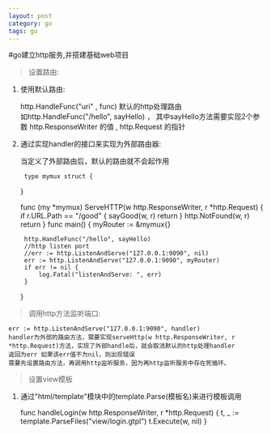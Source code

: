 ```yaml
---
layout: post
category: go
tags: go
---
```


#go建立http服务,并搭建基础web项目

>设置路由:

1. 使用默认路由:


    http.HandleFunc("uri" , func)  默认的http处理路由  
    如http.HandleFunc("/hello", sayHello) ， 其中sayHello方法需要实现2个参数 http.ResponseWriter 的值 , http.Request 的指针


2. 通过实现handler的接口来实现为外部路由器:

    当定义了外部路由后，默认的路由就不会起作用

    	type mymux struct {
	}

	func (my *mymux) ServeHTTP(w http.ResponseWriter, r *http.Request) {
		if r.URL.Path == "/good" {
			sayGood(w, r)
			return
		}
		http.NotFound(w, r)
		return
	}
	func main() {
		myRouter := &mymux{}

		http.HandleFunc("/hello", sayHello)
		//http listen port
		//err := http.ListenAndServe("127.0.0.1:9090", nil)
		err := http.ListenAndServe("127.0.0.1:9090", myRouter)
		if err != nil {
			log.Fatal("listenAndServe: ", err)
		}
	}




>调用http方法监听端口:

    err := http.ListenAndServe("127.0.0.1:9090", handler) 
    handler为外部的路由方法，需要实现serveHttp(w http.ResponseWriter, r *http.Request)方法，实现了外部handle后，就会取消默认的http处理handler
    返回为err 如果该err值不为nil，则出现错误
    需要先设置路由方法，再调用http监听服务，因为再http监听服务中存在死循环。

>设置view模板

1. 通过"html/template"模块中的template.Parse(模板名)来进行模板调用

    func handleLogin(w http.ResponseWriter, r *http.Request) {
	t, _ := template.ParseFiles("view/login.gtpl")
	t.Execute(w, nil)
    }


